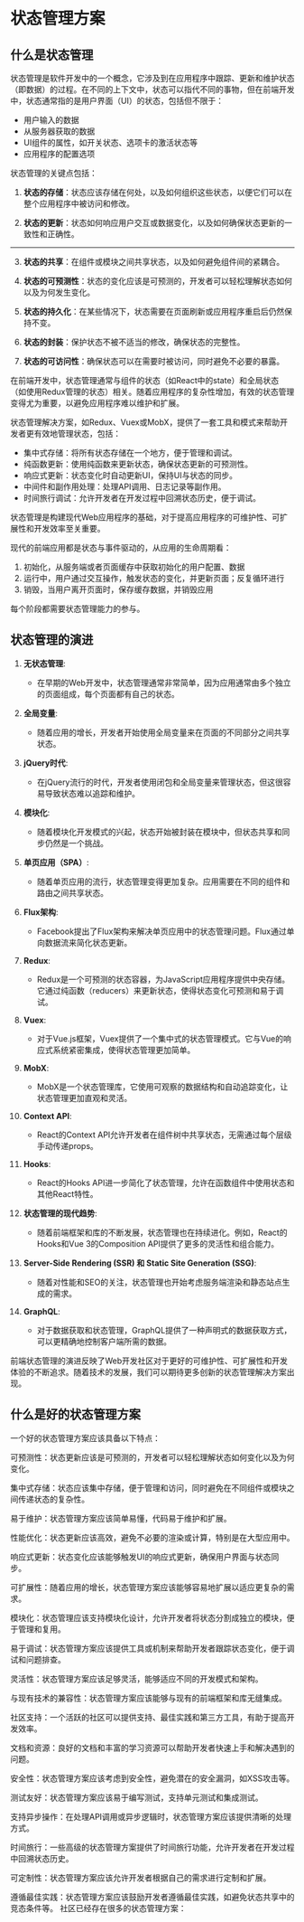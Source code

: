 # 状态管理方案

## 什么是状态管理

状态管理是软件开发中的一个概念，它涉及到在应用程序中跟踪、更新和维护状态（即数据）的过程。在不同的上下文中，状态可以指代不同的事物，但在前端开发中，状态通常指的是用户界面（UI）的状态，包括但不限于：

- 用户输入的数据
- 从服务器获取的数据
- UI组件的属性，如开关状态、选项卡的激活状态等
- 应用程序的配置选项

状态管理的关键点包括：

1. **状态的存储**：状态应该存储在何处，以及如何组织这些状态，以便它们可以在整个应用程序中被访问和修改。

2. **状态的更新**：状态如何响应用户交互或数据变化，以及如何确保状态更新的一致性和正确性。
****
3. **状态的共享**：在组件或模块之间共享状态，以及如何避免组件间的紧耦合。

4. **状态的可预测性**：状态的变化应该是可预测的，开发者可以轻松理解状态如何以及为何发生变化。

5. **状态的持久化**：在某些情况下，状态需要在页面刷新或应用程序重启后仍然保持不变。

6. **状态的封装**：保护状态不被不适当的修改，确保状态的完整性。

7. **状态的可访问性**：确保状态可以在需要时被访问，同时避免不必要的暴露。

在前端开发中，状态管理通常与组件的状态（如React中的state）和全局状态（如使用Redux管理的状态）相关。随着应用程序的复杂性增加，有效的状态管理变得尤为重要，以避免应用程序难以维护和扩展。

状态管理解决方案，如Redux、Vuex或MobX，提供了一套工具和模式来帮助开发者更有效地管理状态，包括：

- 集中式存储：将所有状态存储在一个地方，便于管理和调试。
- 纯函数更新：使用纯函数来更新状态，确保状态更新的可预测性。
- 响应式更新：状态变化时自动更新UI，保持UI与状态的同步。
- 中间件和副作用处理：处理API调用、日志记录等副作用。
- 时间旅行调试：允许开发者在开发过程中回溯状态历史，便于调试。

状态管理是构建现代Web应用程序的基础，对于提高应用程序的可维护性、可扩展性和开发效率至关重要。

现代的前端应用都是状态与事件驱动的，从应用的生命周期看：

1. 初始化，从服务端或者页面缓存中获取初始化的用户配置、数据
2. 运行中，用户通过交互操作，触发状态的变化，并更新页面；反复循环进行
3. 销毁，当用户离开页面时，保存缓存数据，并销毁应用

每个阶段都需要状态管理能力的参与。

## 状态管理的演进

1. **无状态管理**:
   - 在早期的Web开发中，状态管理通常非常简单，因为应用通常由多个独立的页面组成，每个页面都有自己的状态。

2. **全局变量**:
   - 随着应用的增长，开发者开始使用全局变量来在页面的不同部分之间共享状态。

3. **jQuery时代**:
   - 在jQuery流行的时代，开发者使用闭包和全局变量来管理状态，但这很容易导致状态难以追踪和维护。

4. **模块化**:
   - 随着模块化开发模式的兴起，状态开始被封装在模块中，但状态共享和同步仍然是一个挑战。

5. **单页应用（SPA）**:
   - 随着单页应用的流行，状态管理变得更加复杂。应用需要在不同的组件和路由之间共享状态。

6. **Flux架构**:
   - Facebook提出了Flux架构来解决单页应用中的状态管理问题。Flux通过单向数据流来简化状态更新。

7. **Redux**:
   - Redux是一个可预测的状态容器，为JavaScript应用程序提供中央存储。它通过纯函数（reducers）来更新状态，使得状态变化可预测和易于调试。

8. **Vuex**:
   - 对于Vue.js框架，Vuex提供了一个集中式的状态管理模式。它与Vue的响应式系统紧密集成，使得状态管理更加简单。

9. **MobX**:
   - MobX是一个状态管理库，它使用可观察的数据结构和自动追踪变化，让状态管理更加直观和灵活。

10. **Context API**:
    - React的Context API允许开发者在组件树中共享状态，无需通过每个层级手动传递props。

11. **Hooks**:
    - React的Hooks API进一步简化了状态管理，允许在函数组件中使用状态和其他React特性。

12. **状态管理的现代趋势**:
    - 随着前端框架和库的不断发展，状态管理也在持续进化。例如，React的Hooks和Vue 3的Composition API提供了更多的灵活性和组合能力。

13. **Server-Side Rendering (SSR) 和 Static Site Generation (SSG)**:
    - 随着对性能和SEO的关注，状态管理也开始考虑服务端渲染和静态站点生成的需求。

14. **GraphQL**:
    - 对于数据获取和状态管理，GraphQL提供了一种声明式的数据获取方式，可以更精确地控制客户端所需的数据。

前端状态管理的演进反映了Web开发社区对于更好的可维护性、可扩展性和开发体验的不断追求。随着技术的发展，我们可以期待更多创新的状态管理解决方案出现。

## 什么是好的状态管理方案
一个好的状态管理方案应该具备以下特点：

可预测性：状态更新应该是可预测的，开发者可以轻松理解状态如何变化以及为何变化。

集中式存储：状态应该集中存储，便于管理和访问，同时避免在不同组件或模块之间传递状态的复杂性。

易于维护：状态管理方案应该简单易懂，代码易于维护和扩展。

性能优化：状态更新应该高效，避免不必要的渲染或计算，特别是在大型应用中。

响应式更新：状态变化应该能够触发UI的响应式更新，确保用户界面与状态同步。

可扩展性：随着应用的增长，状态管理方案应该能够容易地扩展以适应更复杂的需求。

模块化：状态管理应该支持模块化设计，允许开发者将状态分割成独立的模块，便于管理和复用。

易于调试：状态管理方案应该提供工具或机制来帮助开发者跟踪状态变化，便于调试和问题排查。

灵活性：状态管理方案应该足够灵活，能够适应不同的开发模式和架构。

与现有技术的兼容性：状态管理方案应该能够与现有的前端框架和库无缝集成。

社区支持：一个活跃的社区可以提供支持、最佳实践和第三方工具，有助于提高开发效率。

文档和资源：良好的文档和丰富的学习资源可以帮助开发者快速上手和解决遇到的问题。

安全性：状态管理方案应该考虑到安全性，避免潜在的安全漏洞，如XSS攻击等。

测试友好：状态管理方案应该易于编写测试，支持单元测试和集成测试。

支持异步操作：在处理API调用或异步逻辑时，状态管理方案应该提供清晰的处理方式。

时间旅行：一些高级的状态管理方案提供了时间旅行功能，允许开发者在开发过程中回溯状态历史。

可定制性：状态管理方案应该允许开发者根据自己的需求进行定制和扩展。

遵循最佳实践：状态管理方案应该鼓励开发者遵循最佳实践，如避免状态共享中的竞态条件等。
社区已经存在很多的状态管理方案：
